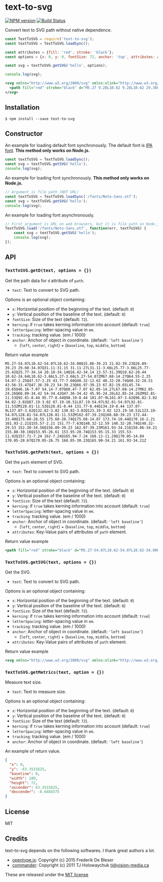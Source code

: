 # text-to-svg

[![NPM version][npm-image]][npm-url] [![Build Status][travis-image]][travis-url]

Convert text to SVG path without native dependence.

```js
const TextToSVG = require('text-to-svg');
const textToSVG = TextToSVG.loadSync();

const attributes = {fill: 'red', stroke: 'black'};
const options = {x: 0, y: 0, fontSize: 72, anchor: 'top', attributes: attributes};

const svg = textToSVG.getSVG('hello', options);

console.log(svg);
```

```xml
<svg xmlns="http://www.w3.org/2000/svg" xmlns:xlink="http://www.w3.org/1999/xlink" width="180" height="72">
  <path fill="red" stroke="black" d="M5.27 9.28L10.62 9.28L10.62 29.36Q15.86 24.12 21.02 24.12Q26.89 24.12 29.60 29.29Q31.11 32.20 31.11 36.35L31.11 59.70L25.77 59.70L25.77 37.93Q25.77 29.21 20.18 29.21Q16.42 29.21 13.57 31.96Q10.62 34.91 10.62 38.71L10.62 59.70L5.27 59.70L5.27 9.28ZM67.68 49.08Q64.55 61.10 54.07 61.10Q47.57 61.10 43.77 55.69Q40.32 50.73 40.32 42.61Q40.32 34.84 43.56 29.88Q47.36 24.12 54 24.12Q66.97 24.12 67.82 43.70L45.74 43.70Q46.16 56.29 54.14 56.29Q60.47 56.29 62.05 49.08L67.68 49.08M62.05 39.09Q60.89 28.93 54 28.93Q47.36 28.93 45.95 39.09L62.05 39.09ZM92.81 51.82Q92.81 54.91 95.77 54.91Q98.19 54.91 101.07 54.35L101.07 59.73Q96.82 60.33 94.82 60.33Q87.19 60.33 87.19 52.84L87.19 9.28L92.81 9.28L92.81 51.82ZM128.81 51.82Q128.81 54.91 131.77 54.91Q134.19 54.91 137.07 54.35L137.07 59.73Q132.82 60.33 130.82 60.33Q123.19 60.33 123.19 52.84L123.19 9.28L128.81 9.28L128.81 51.82ZM162.07 24.12Q168.68 24.12 172.44 29.95Q175.68 34.80 175.68 42.61Q175.68 48.48 173.74 52.91Q170.16 61.14 161.93 61.14Q155.57 61.14 151.77 55.72Q148.32 50.77 148.32 42.61Q148.32 33.82 152.30 28.79Q156.09 24.12 162.07 24.12M161.93 29.14Q158.06 29.14 155.88 33.19Q153.95 36.74 153.95 42.61Q153.95 48.02 155.53 51.43Q157.71 56.11 162 56.11Q165.94 56.11 168.12 52.07Q170.05 48.52 170.05 42.68Q170.05 36.60 168.05 33.12Q165.90 29.14 161.93 29.14Z"/>
</svg>
```

## Installation

```
$ npm install --save text-to-svg
```

## Constructor

An example for loading default font synchronously. The default font is [IPA font](http://ipafont.ipa.go.jp/). **This method only works on Node.js.**

```js
const textToSVG = TextToSVG.loadSync();
const svg = textToSVG.getSVG('hello');
console.log(svg);
```

An example for loading font synchronously. **This method only works on Node.js.**

```js
// Argument is file path (NOT URL)
const textToSVG = TextToSVG.loadSync('/fonts/Noto-Sans.otf');
const svg = textToSVG.getSVG('hello');
console.log(svg);
```

An example for loading font asynchronously.

```js
// First argument is URL on web browsers, but it is file path on Node.js.
TextToSVG.load('/fonts/Noto-Sans.otf', function(err, textToSVG) {
    const svg = textToSVG.getSVG('hello');
    console.log(svg);
});
```

## API

### `TextToSVG.getD(text, options = {})`

Get the path data for `d` attribute of `path`.

 - `text`: Text to convert to SVG path.

Options is an optional object containing:

 - `x`: Horizontal position of the beginning of the text. (default: `0`)
 - `y`: Vertical position of the baseline of the text. (default: `0`)
 - `fontSize`: Size of the text (default: `72`).
 - `kerning`: if `true` takes kerning information into account (default: `true`)
 - `letterSpacing`: letter-spacing value in `em`.
 - `tracking`: tracking value. (em / 1000)
 - `anchor`: Anchor of object in coordinate. (default: `'left baseline'`)
   - (`left`, `center`, `right`) + (`baseline`, `top`, `middle`, `bottom`)

Return value example

```
M5.27-54.07L10.62-54.07L10.62-34.00Q15.86-39.23 21.02-39.23Q26.89-39.23 29.60-34.07Q31.11-31.15 31.11-27L31.11-3.66L25.77-3.66L25.77-25.42Q25.77-34.14 20.18-34.14Q16.42-34.14 13.57-31.39Q10.62-28.44 10.62-24.64L10.62-3.66L5.27-3.66L5.27-54.07ZM67.68-14.27Q64.55-2.25 54.07-2.25Q47.57-2.25 43.77-7.66Q40.32-12.62 40.32-20.74Q40.32-28.51 43.56-33.47Q47.36-39.23 54-39.23Q66.97-39.23 67.82-19.65L45.74-19.65Q46.16-7.07 54.14-7.07Q60.47-7.07 62.05-14.27L67.68-14.27M62.05-24.26Q60.89-34.42 54-34.42Q47.36-34.42 45.95-24.26L62.05-24.26ZM92.81-11.53Q92.81-8.44 95.77-8.44Q98.19-8.44 101.07-9L101.07-3.62Q96.82-3.02 94.82-3.02Q87.19-3.02 87.19-10.51L87.19-54.07L92.81-54.07L92.81-11.53ZM128.81-11.53Q128.81-8.44 131.77-8.44Q134.19-8.44 137.07-9L137.07-3.62Q132.82-3.02 130.82-3.02Q123.19-3.02 123.19-10.51L123.19-54.07L128.81-54.07L128.81-11.53ZM162.07-39.23Q168.68-39.23 172.44-33.40Q175.68-28.55 175.68-20.74Q175.68-14.87 173.74-10.44Q170.16-2.21 161.93-2.21Q155.57-2.21 151.77-7.63Q148.32-12.59 148.32-20.74Q148.32-29.53 152.30-34.56Q156.09-39.23 162.07-39.23M161.93-34.21Q158.06-34.21 155.88-30.16Q153.95-26.61 153.95-20.74Q153.95-15.33 155.53-11.92Q157.71-7.24 162-7.24Q165.94-7.24 168.12-11.29Q170.05-14.84 170.05-20.67Q170.05-26.75 168.05-30.23Q165.90-34.21 161.93-34.21Z
```

### `TextToSVG.getPath(text, options = {})`

Get the `path` element of SVG.

 - `text`: Text to convert to SVG path.

Options is an optional object containing:

 - `x`: Horizontal position of the beginning of the text. (default: `0`)
 - `y`: Vertical position of the baseline of the text. (default: `0`)
 - `fontSize`: Size of the text (default: `72`).
 - `kerning`: if `true` takes kerning information into account (default: `true`)
 - `letterSpacing`: letter-spacing value in `em`.
 - `tracking`: tracking value. (em / 1000)
 - `anchor`: Anchor of object in coordinate. (default: `'left baseline'`)
   - (`left`, `center`, `right`) + (`baseline`, `top`, `middle`, `bottom`)
 - `attributes`: Key-Value pairs of attributes of `path` element.

Return value example

```xml
<path fill="red" stroke="black" d="M5.27-54.07L10.62-54.07L10.62-34.00Q15.86-39.23 21.02-39.23Q26.89-39.23 29.60-34.07Q31.11-31.15 31.11-27L31.11-3.66L25.77-3.66L25.77-25.42Q25.77-34.14 20.18-34.14Q16.42-34.14 13.57-31.39Q10.62-28.44 10.62-24.64L10.62-3.66L5.27-3.66L5.27-54.07ZM67.68-14.27Q64.55-2.25 54.07-2.25Q47.57-2.25 43.77-7.66Q40.32-12.62 40.32-20.74Q40.32-28.51 43.56-33.47Q47.36-39.23 54-39.23Q66.97-39.23 67.82-19.65L45.74-19.65Q46.16-7.07 54.14-7.07Q60.47-7.07 62.05-14.27L67.68-14.27M62.05-24.26Q60.89-34.42 54-34.42Q47.36-34.42 45.95-24.26L62.05-24.26ZM92.81-11.53Q92.81-8.44 95.77-8.44Q98.19-8.44 101.07-9L101.07-3.62Q96.82-3.02 94.82-3.02Q87.19-3.02 87.19-10.51L87.19-54.07L92.81-54.07L92.81-11.53ZM128.81-11.53Q128.81-8.44 131.77-8.44Q134.19-8.44 137.07-9L137.07-3.62Q132.82-3.02 130.82-3.02Q123.19-3.02 123.19-10.51L123.19-54.07L128.81-54.07L128.81-11.53ZM162.07-39.23Q168.68-39.23 172.44-33.40Q175.68-28.55 175.68-20.74Q175.68-14.87 173.74-10.44Q170.16-2.21 161.93-2.21Q155.57-2.21 151.77-7.63Q148.32-12.59 148.32-20.74Q148.32-29.53 152.30-34.56Q156.09-39.23 162.07-39.23M161.93-34.21Q158.06-34.21 155.88-30.16Q153.95-26.61 153.95-20.74Q153.95-15.33 155.53-11.92Q157.71-7.24 162-7.24Q165.94-7.24 168.12-11.29Q170.05-14.84 170.05-20.67Q170.05-26.75 168.05-30.23Q165.90-34.21 161.93-34.21Z"/>
```

### `TextToSVG.getSVG(text, options = {})`

Get the SVG.

 - `text`: Text to convert to SVG path.

Options is an optional object containing:

 - `x`: Horizontal position of the beginning of the text. (default: `0`)
 - `y`: Vertical position of the baseline of the text. (default: `0`)
 - `fontSize`: Size of the text (default: `72`).
 - `kerning`: if `true` takes kerning information into account (default: `true`)
 - `letterSpacing`: letter-spacing value in `em`.
 - `tracking`: tracking value. (em / 1000)
 - `anchor`: Anchor of object in coordinate. (default: `'left baseline'`)
   - (`left`, `center`, `right`) + (`baseline`, `top`, `middle`, `bottom`)
 - `attributes`: Key-Value pairs of attributes of `path` element.

Return value example

```xml
<svg xmlns="http://www.w3.org/2000/svg" xmlns:xlink="http://www.w3.org/1999/xlink"><path fill="red" stroke="black" d="M5.27-54.07L10.62-54.07L10.62-34.00Q15.86-39.23 21.02-39.23Q26.89-39.23 29.60-34.07Q31.11-31.15 31.11-27L31.11-3.66L25.77-3.66L25.77-25.42Q25.77-34.14 20.18-34.14Q16.42-34.14 13.57-31.39Q10.62-28.44 10.62-24.64L10.62-3.66L5.27-3.66L5.27-54.07ZM67.68-14.27Q64.55-2.25 54.07-2.25Q47.57-2.25 43.77-7.66Q40.32-12.62 40.32-20.74Q40.32-28.51 43.56-33.47Q47.36-39.23 54-39.23Q66.97-39.23 67.82-19.65L45.74-19.65Q46.16-7.07 54.14-7.07Q60.47-7.07 62.05-14.27L67.68-14.27M62.05-24.26Q60.89-34.42 54-34.42Q47.36-34.42 45.95-24.26L62.05-24.26ZM92.81-11.53Q92.81-8.44 95.77-8.44Q98.19-8.44 101.07-9L101.07-3.62Q96.82-3.02 94.82-3.02Q87.19-3.02 87.19-10.51L87.19-54.07L92.81-54.07L92.81-11.53ZM128.81-11.53Q128.81-8.44 131.77-8.44Q134.19-8.44 137.07-9L137.07-3.62Q132.82-3.02 130.82-3.02Q123.19-3.02 123.19-10.51L123.19-54.07L128.81-54.07L128.81-11.53ZM162.07-39.23Q168.68-39.23 172.44-33.40Q175.68-28.55 175.68-20.74Q175.68-14.87 173.74-10.44Q170.16-2.21 161.93-2.21Q155.57-2.21 151.77-7.63Q148.32-12.59 148.32-20.74Q148.32-29.53 152.30-34.56Q156.09-39.23 162.07-39.23M161.93-34.21Q158.06-34.21 155.88-30.16Q153.95-26.61 153.95-20.74Q153.95-15.33 155.53-11.92Q157.71-7.24 162-7.24Q165.94-7.24 168.12-11.29Q170.05-14.84 170.05-20.67Q170.05-26.75 168.05-30.23Q165.90-34.21 161.93-34.21Z"/></svg>
```

### `TextToSVG.getMetrics(text, option = {})`

Measure text size.

 - `text`: Text to measure size.

Options is an optional object containing:

 - `x`: Horizontal position of the beginning of the text. (default: `0`)
 - `y`: Vertical position of the baseline of the text. (default: `0`)
 - `fontSize`: Size of the text (default: `72`).
 - `kerning`: if `true` takes kerning information into account (default: `true`)
 - `letterSpacing`: letter-spacing value in `em`.
 - `tracking`: tracking value. (em / 1000)
 - `anchor`: Anchor of object in coordinate. (default: `'left baseline'`)

An example of return value.

```json
{
  "x": 0,
  "y": -63.3515625,
  "baseline": 0,
  "width": 180,
  "height": 72,
  "ascender": 63.3515625,
  "descender": -8.6484375
}
```

## License

MIT

## Credits

text-to-svg depends on the following softwares. I thank great authors a lot.

- [opentype.js](https://github.com/nodebox/opentype.js): Copyright (c) 2015 Frederik De Bleser
- [commander](https://github.com/tj/commander.js): Copyright (c) 2011 TJ Holowaychuk <tj@vision-media.ca>

These are released under the [MIT license](https://opensource.org/licenses/MIT)

[npm-url]: https://npmjs.org/package/text-to-svg
[npm-image]: https://badge.fury.io/js/text-to-svg.svg
[travis-url]: https://travis-ci.org/shrhdk/text-to-svg
[travis-image]: https://travis-ci.org/shrhdk/text-to-svg.svg?branch=master
[gitter-url]: https://gitter.im/shrhdk/text-to-svg
[gitter-image]: https://badges.gitter.im/Join%20Chat.svg
